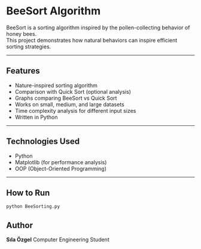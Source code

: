 # BeeSort Algorithm

BeeSort is a sorting algorithm inspired by the pollen-collecting behavior of honey bees.  
This project demonstrates how natural behaviors can inspire efficient sorting strategies.

---

## Features

- Nature-inspired sorting algorithm
- Comparison with Quick Sort (optional analysis)
- Graphs comparing BeeSort vs Quick Sort
- Works on small, medium, and large datasets
- Time complexity analysis for different input sizes
- Written in Python

---

## Technologies Used

- Python
- Matplotlib (for performance analysis)
- OOP (Object-Oriented Programming)

---

## How to Run

```bash
python BeeSorting.py
```
## Author
**Sıla Özgel**
Computer Engineering Student
